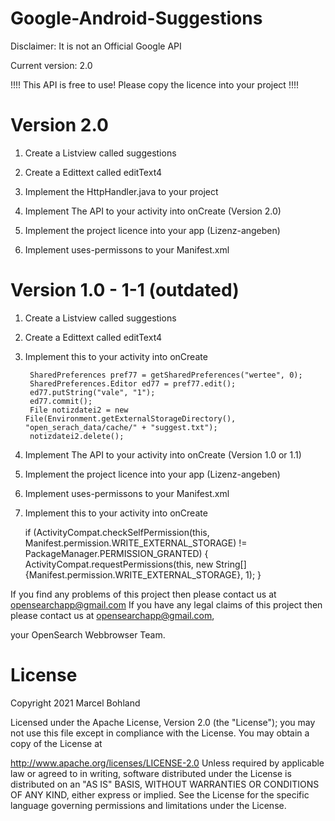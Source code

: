 # Google-Android-Suggestions
Disclaimer: It is not an Official Google API


Current version: 2.0

!!!! This API is free to use! Please copy the licence into your project !!!!

# Version 2.0

1. Create a Listview called suggestions

2. Create a Edittext called editText4

3. Implement the HttpHandler.java to your project
        
4. Implement The API to your activity into onCreate (Version 2.0)

5. Implement the project licence into your app (Lizenz-angeben)

6. Implement uses-permissons to your Manifest.xml    

# Version 1.0 - 1-1 (outdated)

1. Create a Listview called suggestions

2. Create a Edittext called editText4

3. Implement this to your activity into onCreate

        SharedPreferences pref77 = getSharedPreferences("wertee", 0);
        SharedPreferences.Editor ed77 = pref77.edit();
        ed77.putString("vale", "1");
        ed77.commit();
        File notizdatei2 = new File(Environment.getExternalStorageDirectory(), "open_serach_data/cache/" + "suggest.txt");
        notizdatei2.delete();
        
4. Implement The API to your activity into onCreate (Version 1.0 or 1.1)

5. Implement the project licence into your app (Lizenz-angeben)

6. Implement uses-permissons to your Manifest.xml
    
7. Implement this to your activity into onCreate

    if (ActivityCompat.checkSelfPermission(this, Manifest.permission.WRITE_EXTERNAL_STORAGE) != PackageManager.PERMISSION_GRANTED) {
            ActivityCompat.requestPermissions(this, new String[]{Manifest.permission.WRITE_EXTERNAL_STORAGE}, 1);
        }

If you find any problems of this project then please contact us at opensearchapp@gmail.com
If you have any legal claims of this project then please contact us at opensearchapp@gmail.com,

your OpenSearch Webbrowser Team.

# License
Copyright 2021 Marcel Bohland

Licensed under the Apache License, Version 2.0 (the "License"); you may not use this file except in compliance with the License. You may obtain a copy of the License at

   http://www.apache.org/licenses/LICENSE-2.0
Unless required by applicable law or agreed to in writing, software distributed under the License is distributed on an "AS IS" BASIS, WITHOUT WARRANTIES OR CONDITIONS OF ANY KIND, either express or implied. See the License for the specific language governing permissions and limitations under the License.
